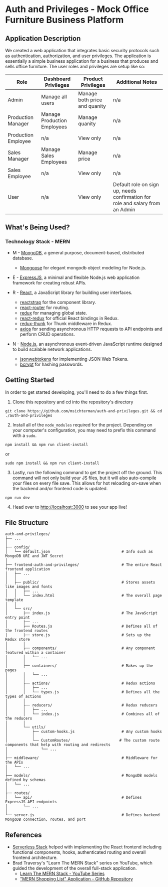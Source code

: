 # Auth and Privileges - Mock Office Furniture Business Platform

## Application Description
We created a web application that integrates basic security protocols such as authentication, authorization, and user privileges. The application is essentially a simple business application for a business that produces and sells office furniture. The user roles and privileges are setup like so:

| Role | Dashboard Privileges | Product Privileges | Additional Notes |
| --- | --- | --- | --- |
| Admin | Manage all users | Manage both price and quanity | n/a |
| Production Manager | Manage Production Employees | Manage quanity | n/a |
| Production Employee | n/a | View only | n/a |
| Sales Manager | Manage Sales Employees | Manage price | n/a |
| Sales Employee | n/a | View only | n/a |
| User | n/a | View only | Default role on sign up, needs confirmation for role and salary from an Admin |


## What's Being Used?
### Technology Stack - MERN
* M - [MongoDB](https://www.mongodb.com/), a general purpose, document-based, distributed database.
  * [Mongoose](https://mongoosejs.com/) for elegant mongodb object modeling for Node.js.
  
* E - [ExpressJS](https://expressjs.com/), a minimal and flexible Node.js web application framework for creating robust APIs.

* R - [React](https://reactjs.org/), a JavaScript library for building user interfaces.
  * [reactstrap](https://reactstrap.github.io/) for the component library.
  * [react-router](https://reacttraining.com/react-router/) for routing.
  * [redux](https://redux.js.org/) for managing global state.
  * [react-redux](https://react-redux.js.org/) for official React bindings in Redux.
  * [redux-thunk](https://www.npmjs.com/package/redux-thunk) for Thunk middleware in Redux.
  * [axios](https://www.npmjs.com/package/axios) for sending asynchronous HTTP requests to API endpoints and perform CRUD operations.
  
* N - [Node.js](https://nodejs.org/), an asynchronous event-driven JavaScript runtime designed to build scalable network applications.
  * [jsonwebtokens](https://www.npmjs.com/package/jsonwebtoken) for implementing JSON Web Tokens.
  * [bcrypt](https://www.npmjs.com/package/bcrypt) for hashing passwords.

## Getting Started
In order to get started developing, you'll need to do a few things first.

1. Clone this repository and cd into the repository's directory
```
git clone https://github.com/msichterman/auth-and-privileges.git && cd ./auth-and-privileges
```

2. Install all of the `node_modules` required for the project. Depending on your computer's configuration, you may need to prefix this command with a `sudo`.
```
npm install && npm run client-install
```
or
```
sudo npm install && npm run client-install
```

3. Lastly, run the following command to get the project off the ground. This command will not only build your JS files, but it will also auto-compile your files on every file save. This allows for hot reloading on-save when the backend and/or frontend code is updated.

```
npm run dev
```

4. Head over to [http://localhost:3000](http://localhost:3000) to see your app live!

## File Structure

    auth-and-privileges/
    ├── ...
    │
    ├── config/                                 
    │   └── default.json                                # Info such as MongoDB URI and JWT Secret
    │
    ├── frontend-auth-and-privileges/                   # The entire React frontend application
    │   ├── ...
    │   │
    │   ├── public/                                     # Stores assets like images and fonts
    │   │   ├── ...
    │   │   └── index.html                              # The overall page template
    │   │
    │   └── src/
    │       ├── index.js                                # The JavaScript entry point
    │       ├── ...
    │       ├── Routes.js                               # Defines all of the frontend routes                            
    │       ├── store.js                                # Sets up the Redux store
    │       │
    │       ├── components/                             # Any component featured within a container
    │       │   └── ...
    │       │
    │       ├── containers/                             # Makes up the pages
    │       │   └── ...
    │       │
    │       ├── actions/                                # Redux actions
    │       │   ├── ...
    │       │   └── types.js                            # Defines all the types of actions
    │       │
    │       ├── reducers/                               # Redux reducers
    │       │   ├── ...
    │       │   └── index.js                            # Combines all of the reducers
    │       │
    │       └── utils/
    │           ├── custom-hooks.js                     # Any custom hooks
    │           │
    │           └── CustomRoutes/                      # The custom route components that help with routing and redirects
    │               └── ...
    │
    ├── middleware/                                     # Middleware for the APIs
    │   └── ...
    │
    ├── models/                                         # MongoDB models defined by schemas
    │   └── ...
    │
    ├── routes/
    │   └── api/                                        # Defines ExpressJS API endpoints 
    │       └── ...
    │
    └── server.js                                       # Defines backend MongoDB connection, routes, and port

## References
* [Serverless Stack](https://serverless-stack.com/#table-of-contents) helped with implementing the React frontend including functional components, hooks, authenticated routing and overall frontend architecture.
* Brad Traversy's "Learn The MERN Stack" series on YouTube, which guided the development of the overall full-stack application.
    * [Learn The MERN Stack - YouTube Series](https://www.youtube.com/playlist?list=PLillGF-RfqbbiTGgA77tGO426V3hRF9iE)
    * ["MERN Shopping List" Application - GitHub Repository](https://github.com/bradtraversy/mern_shopping_list)

